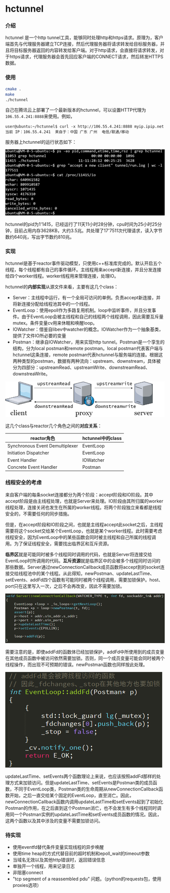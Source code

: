 # hctunnel



### 介绍



hctunnel 是一个http tunnel工具，能够同时处理http和https请求。原理为，客户端首先与代理服务器建立TCP连接，然后代理服务器将请求转发给目标服务器，并且将目标服务器返回的内容转发给客户端。对于http请求，会直接将请求转发，对于https请求，代理服务器会首先回应客户端的CONNECT请求，然后转发HTTPS数据。



### 使用



```bash
cmake .
make
./hctunnel
```



自己在腾讯云上部署了一个最新版本的hctunnel，可以设置HTTP代理为`106.55.4.241:8888`来使用。例如，

```
user@ubuntu:~/hctunnel$ curl -x http://106.55.4.241:8888 myip.ipip.net
当前 IP：106.55.4.241  来自于：中国 广东 广州  电信/联通/移动
```
服务器上hctunnel的运行状态如下：

![](./img/runningstate.png)

hctunnel的pid为1'1415，已经运行了11天11小时28分钟，cpu时间为25小时25分钟，目前占用内存3628KB，大约3.5兆。共处理了17'7511次代理请求，读入字节数约640兆，写出字节数约810兆。



### 实现

hctunnel是基于reactor事件驱动模型，只使用c++标准库完成的。默认开启五个线程，每个线程都有自己的事件循环。主线程用来accept新连接，并且分发连接给四个worker线程。worker线程用来管理连接，处理IO。

hctunnel的**内部实现**从源文件来看，主要有这几个class：

- Server：主线程中运行，有一个全局可访问的单例。负责accept新连接，并将新连接分配给线程池其中的一个线程。
- EventLoop：使用epoll作为多路复用机制。loop中监听事件，并且分发事件。由于EventLoop会被主线程和自己的线程两个线程调用，因此需要互斥量mutex。条件变量cv用来休眠和唤醒loop。
- IOWatcher：借鉴自libev中watcher的概念。IOWatcher作为一个抽象基类，提供了文件IO所必要的变量
- Postman：继承自IOWatcher，用来实现http tunnel。Postman是一个孪生的结构，分为local postman和remote  postman。local postman代表客户端与hctunnel这条连接，remote postman代表hctunnel与服务端的连接。根据这两种类型的postman，数据有两种流向：upstream、downstream，具体被分为四部分：upstreamRead、upstreamWrite、downstreamRead、downstreaWrite。

![](./img/datastream.png)



这几个class与reactor几个角色之间的**对应关系**：

| reactor角色                     | hctunnel中的class |
| ------------------------------- | ----------------- |
| Synchronous Event Demultiplexer | EventLoop         |
| Initiation Dispatcher           | EventLoop         |
| Event Handler                   | IOWatcher         |
| Concrete Event Handler          | Postman           |



### 线程安全的考虑

来自客户端的每条socket连接都分为两个阶段：accept阶段和IO阶段。其中accept阶段是由主线程处理，也就是Server来处理。IO阶段由其所归属的worker线程处理，连接关闭也发生在所属的worker线程。将两个阶段独立来看都是线程安全的，不需要任何的同步措施。

但是，在accept阶段和IO阶段之间，也就是主线程accept此socket之后，主线程需要将这个socket交给某个EventLoop，也就是某个worker线程。此时需要考虑线程安全，因为EventLoop中的某些函数会同时被主线程和自己所属的线程调用。为了保证线程安全，需要找出临界区和互斥资源。

**临界区**就是可能同时被多个线程同时调用的代码，也就是Server将连接交给EventLoop时所调用的代码。**互斥资源**就是临界区中的会被多个线程同时访问的那些数据。Server通过newConnectionCallback成员函数将accept到的socket连接交给线程池中的某个线程。从此得知，newPostman、updateLastTime、setEvents、addFd四个函数有可能同时被两个线程调用，需要加锁保护。host、port只在这里写入一次，之后不会再改变，因此不需要加锁。

![](./img/threadsafe-servercode.png)

需要注意的是，即使addFd的函数体已经加锁保护，addFd中所使用到的成员变量在其他成员函数中被访问依然需要加锁。否则，同一个成员变量可能会同时被两个线程操作，而出现不可预期的错误。newPostman函数也同样按此处理。

![](./img/threadsafe-addfd.png)

updateLastTime、setEvents两个函数理论上来说，也应该按照addFd那样的处理方式来加锁访问。但是updateLastTime、setEvents是Postman类的成员函数，不同于EventLoop类，Postman类的生命周期从newConnectionCallback函数开始，之后一直交给某个固定的EventLoop，直至消亡。因此，newConnectionCallback函数内调用updateLastTime和setEvents起到了初始化Postman的作用，在之后直到这个Postman消亡，也不会发生有多个线程同时调用同一个Postman实例的updateLastTime和setEvents成员函数的情况。因此，这两个函数以及其中涉及的变量不需要加锁访问。



### 待实现

- 使用eventfd替代条件变量实现线程的异步唤醒
- 使用time heap的方式代替目前的超时机制和epoll_wait的timeout参数
- 当域名无效以及其他http错误时，返回错误信息
- 单独开一个线程，用来记录日志
- 非阻塞connect
- "tcp segment of a reassembled pdu" 问题。（python的requests包，使用proxies选项）